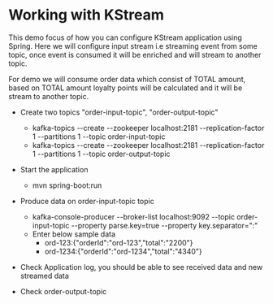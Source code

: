 # Working with KStream

This demo focus of how you can configure KStream application using Spring. Here we will configure input stream i.e streaming event from some topic, once event is consumed it will be enriched and will stream to another topic.


For demo we will consume order data which consist of TOTAL amount, based on TOTAL amount loyalty points will be calculated and it will be stream to another topic.

- Create two topics "order-input-topic", "order-output-topic"
  - kafka-topics --create --zookeeper localhost:2181 --replication-factor 1 --partitions 1 --topic order-input-topic
  - kafka-topics --create --zookeeper localhost:2181 --replication-factor 1 --partitions 1 --topic order-output-topic

- Start the application
  - mvn spring-boot:run

- Produce data on order-input-topic topic
  - kafka-console-producer --broker-list localhost:9092 --topic order-input-topic --property parse.key=true --property key.separator=":"
  - Enter below sample data
    - ord-123:{"orderId":"ord-123","total":"2200"}
    - ord-1234:{"orderId":"ord-1234","total":"4340"}

- Check Application log, you should be able to see received data and new streamed data 

- Check order-output-topic



